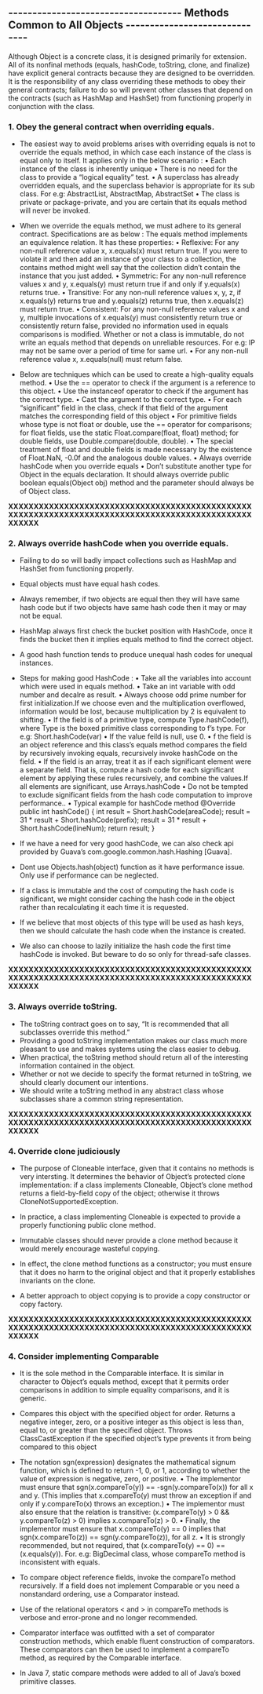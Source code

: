 
## ------------------------------------  **Methods Common to All Objects** ------------------------------

Although Object is a concrete class, it is designed primarily for extension. All of its nonfinal methods (equals, 
hashCode, toString, clone, and finalize) have explicit general contracts because they are designed to be overridden. 
It is the responsibility of any class overriding these methods to obey their general contracts; failure to do so 
will prevent other classes that depend on the contracts (such as HashMap and HashSet) from functioning properly in 
conjunction with the class.

### 1. Obey the general contract when overriding equals.

* The easiest way to avoid problems arises with overriding equals is not to override the equals method, in which case 
  each instance of the class is equal only to itself. It applies only in the below scenario :
  • Each instance of the class is inherently unique
  • There is no need for the class to provide a “logical equality” test.
  • A superclass has already overridden equals, and the superclass behavior is appropriate for its sub class. 
    For e.g: AbstractList, AbstractMap, AbstractSet
  • The class is private or package-private, and you are certain that its equals method will never be invoked.

* When we override the equals method, we must adhere to its general contract. Specifications are as below :
  The equals method implements an equivalence relation. It has these properties:
  • Reflexive: For any non-null reference value x, x.equals(x) must return true.
    If you were to violate it and then add an instance of your class to a collection, the contains method might well 
    say that the collection didn’t contain the instance that you just added.
  • Symmetric: For any non-null reference values x and y, x.equals(y) must return true if and only if y.equals(x) 
    returns true.
  • Transitive: For any non-null reference values x, y, z, if x.equals(y) returns true and y.equals(z) returns true, 
    then x.equals(z) must return true.
  • Consistent: For any non-null reference values x and y, multiple invocations of x.equals(y) must consistently 
    return true or consistently return false, provided no information used in equals comparisons is modified.
    Whether or not a class is immutable, do not write an equals method that depends on unreliable resources.
    For e.g: IP may not be same over a period of time for same url.
  • For any non-null reference value x, x.equals(null) must return false.

* Below are techniques which can be used to create a high-quality equals method.
  • Use the == operator to check if the argument is a reference to this object.
  • Use the instanceof operator to check if the argument has the correct type.
  • Cast the argument to the correct type.
  • For each “significant” field in the class, check if that field of the argument matches the corresponding field 
    of this object
  • For primitive fields whose type is not float or double, use the == operator for comparisons;
    for float fields, use the static Float.compare(float, float) method; 
    for double fields, use Double.compare(double, double).
  • The special treatment of float and double fields is made necessary by the existence of Float.NaN, -0.0f and the 
    analogous double values.
  • Always override hashCode when you override equals
  • Don’t substitute another type for Object in the equals declaration. It should always override 
    public boolean equals(Object obj) method and the parameter should always be of Object class.


**XXXXXXXXXXXXXXXXXXXXXXXXXXXXXXXXXXXXXXXXXXXXXXXXXXXXXXXXXXXXXXXXXXXXXXXXXXXXXXXXXXXXXXXXXXXXXXXXXXXXXX**


### 2. Always override hashCode when you override equals.

* Failing to do so will badly impact collections such as HashMap and HashSet from functioning properly.

* Equal objects must have equal hash codes.

* Always remember, if two objects are equal then they will have same hash code but if two objects have same hash code 
  then it may or may not be equal.

* HashMap always first check the bucket position with HashCode, once it finds the bucket then it implies equals method 
  to find the correct object.

* A good hash function tends to produce unequal hash codes for unequal instances.

* Steps for making good HashCode :
  • Take all the variables into account which were used in equals method.
  • Take an int variable with odd number and decalre as result. 
  • Always choose odd prime number for first initialization.If we choose even and the multiplication overflowed, information 
    would be lost, because multiplication by 2 is equivalent to shifting.
  • If the field is of a primitive type, compute Type.hashCode(f), where Type is the boxed primitive class corresponding to 
    f’s type. For e.g: Short.hashCode(var)
  • If the value feild is null, use 0.
  • f the field is an object reference and this class’s equals method compares the field by recursively invoking equals, 
    recursively invoke hashCode on the field.
  • If the field is an array, treat it as if each significant element were a separate field. That is, compute a hash code 
    for each significant element by applying these rules recursively, and combine the values.If all elements are significant, 
    use Arrays.hashCode
  • Do not be tempted to exclude significant fields from the hash code computation to improve performance..
  • Typical example for hashCode method
     @Override public int hashCode() {
        int result = Short.hashCode(areaCode);
        result = 31 * result + Short.hashCode(prefix);
        result = 31 * result + Short.hashCode(lineNum);
        return result;
     }

* If we have a need for very good hashCode, we can also check api provided by Guava’s com.google.common.hash.Hashing [Guava].

* Dont use Objects.hash(object) function as it have performance issue. Only use if performance can be neglected.

* If a class is immutable and the cost of computing the hash code is significant, we might consider caching the hash code 
  in the object rather than recalculating it each time it is requested. 

* If we believe that most objects of this type will be used as hash keys, then we should calculate the hash code when the 
  instance is created.

* We also can choose to lazily initialize the hash code the first time hashCode is invoked. But beware to do so only for 
  thread-safe classes.


**XXXXXXXXXXXXXXXXXXXXXXXXXXXXXXXXXXXXXXXXXXXXXXXXXXXXXXXXXXXXXXXXXXXXXXXXXXXXXXXXXXXXXXXXXXXXXXXXXXXXXX**


### 3. Always override toString.

* The toString contract goes on to say, “It is recommended that all subclasses override this method.”
* Providing a good toString implementation makes our class much more pleasant to use and makes systems using the class 
  easier to debug.
* When practical, the toString method should return all of the interesting information contained in the object.
* Whether or not we decide to specify the format returned in toString, we should clearly document our intentions.
* We should write a toString method in any abstract class whose subclasses share a common string representation.


**XXXXXXXXXXXXXXXXXXXXXXXXXXXXXXXXXXXXXXXXXXXXXXXXXXXXXXXXXXXXXXXXXXXXXXXXXXXXXXXXXXXXXXXXXXXXXXXXXXXXXX**


### 4. Override clone judiciously

* The purpose of Cloneable interface, given that it contains no methods is very intersting. It determines the behavior 
  of Object’s protected clone implementation: if a class implements Cloneable, Object’s clone method returns a 
  field-by-field copy of the object; otherwise it throws CloneNotSupportedException.

* In practice, a class implementing Cloneable is expected to provide a properly functioning public clone method.

* Immutable classes should never provide a clone method because it would merely encourage wasteful copying.

* In effect, the clone method functions as a constructor; you must ensure that it does no harm to the original object 
  and that it properly establishes invariants on the clone.

* A better approach to object copying is to provide a copy constructor or copy factory.


**XXXXXXXXXXXXXXXXXXXXXXXXXXXXXXXXXXXXXXXXXXXXXXXXXXXXXXXXXXXXXXXXXXXXXXXXXXXXXXXXXXXXXXXXXXXXXXXXXXXXXX**


### 4. Consider implementing Comparable

* It is the sole method in the Comparable interface. It is similar in character to Object’s equals method, except that 
  it permits order comparisons in addition to simple equality comparisons, and it is generic.

* Compares this object with the specified object for order. Returns a negative integer, zero, or a positive integer as 
  this object is less than, equal to, or greater than the specified object. Throws ClassCastException if the specified 
  object’s type prevents it from being compared to this object

* The notation sgn(expression) designates the mathematical signum function, which is defined to return -1, 0, or 1, 
  according to whether the value of expression is negative, zero, or positive.
  • The implementor must ensure that sgn(x.compareTo(y)) == -sgn(y.compareTo(x)) for all x and y. (This implies that 
    x.compareTo(y) must throw an exception if and only if y.compareTo(x) throws an exception.)
  • The implementor must also ensure that the relation is transitive: (x.compareTo(y) > 0 && y.compareTo(z) > 0) implies 
    x.compareTo(z) > 0.
  • Finally, the implementor must ensure that x.compareTo(y) == 0 implies that sgn(x.compareTo(z)) == sgn(y.compareTo(z)), 
    for all z.
  • It is strongly recommended, but not required, that (x.compareTo(y) == 0) == (x.equals(y)).
    For. e.g: BigDecimal class, whose compareTo method is inconsistent with equals.

* To compare object reference fields, invoke the compareTo method recursively. If a field does not implement Comparable 
  or you need a nonstandard ordering, use a Comparator instead.

* Use of the relational operators < and > in compareTo methods is verbose and error-prone and no longer recommended.

* Comparator interface was outfitted with a set of comparator construction methods, which enable fluent construction of 
  comparators. These comparators can then be used to implement a compareTo method, as required by the Comparable interface.

* In Java 7, static compare methods were added to all of Java’s boxed primitive classes.